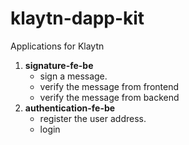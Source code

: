# klaytn-dapp-kit

Applications for Klaytn
  
1. **signature-fe-be** 
    - sign a message.
	- verify the message from frontend
	- verify the message from backend
2. **authentication-fe-be**
	- register the user address.
	- login 